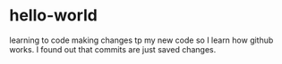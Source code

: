 # hello-world
learning to code
making changes tp my new code so I learn how github works.
I found out that commits are just saved changes.
